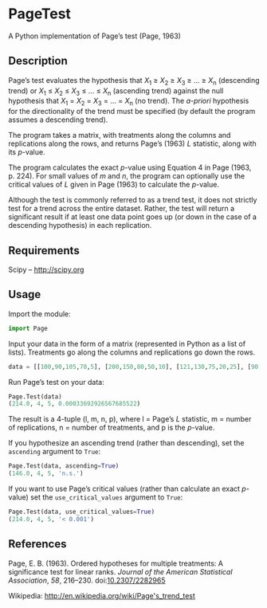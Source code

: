# PageTest

A Python implementation of Page’s test (Page, 1963)


## Description

Page’s test evaluates the hypothesis that *X*<sub>1</sub> &ge; *X*<sub>2</sub> &ge; *X*<sub>3</sub> &ge; ... &ge; *X*<sub>n</sub> (descending trend) or *X*<sub>1</sub> &le; *X*<sub>2</sub> &le; *X*<sub>3</sub> &le; ... &le; *X*<sub>n</sub> (ascending trend) against the null hypothesis that *X*<sub>1</sub> = *X*<sub>2</sub> = *X*<sub>3</sub> = ... = *X*<sub>n</sub> (no trend). The *a-priori* hypothesis for the directionality of the trend must be specified (by default the program assumes a descending trend).

The program takes a matrix, with treatments along the columns and replications along the rows, and returns Page’s (1963) *L* statistic, along with its *p*-value.

The program calculates the exact *p*-value using Equation 4 in Page (1963, p. 224). For small values of *m* and *n*, the program can optionally use the critical values of *L* given in Page (1963) to calculate the *p*-value.

Although the test is commonly referred to as a trend test, it does not strictly test for a trend across the entire dataset. Rather, the test will return a significant result if at least one data point goes up (or down in the case of a descending hypothesis) in each replication.


## Requirements

Scipy – http://scipy.org


## Usage

Import the module:

```python
import Page
```

Input your data in the form of a matrix (represented in Python as a list of lists). Treatments go along the columns and replications go down the rows.

```python
data = [[100,90,105,70,5], [200,150,80,50,10], [121,130,75,20,25], [90,75,76,54,32]]
```

Run Page’s test on your data:

```python
Page.Test(data)
(214.0, 4, 5, 0.00033692926567685522)
```

The result is a 4-tuple (l, m, n, p), where l = Page’s *L* statistic, m = number of replications, n = number of treatments, and p is the *p*-value.

If you hypothesize an ascending trend (rather than descending), set the ```ascending``` argument to ```True```:

```python
Page.Test(data, ascending=True)
(146.0, 4, 5, 'n.s.')
```

If you want to use Page’s critical values (rather than calculate an exact *p*-value) set the ```use_critical_values``` argument to ```True```:

```python
Page.Test(data, use_critical_values=True)
(214.0, 4, 5, '< 0.001')
```


## References

Page, E. B. (1963). Ordered hypotheses for multiple treatments: A significance test for linear ranks. *Journal of the American Statistical Association*, *58*, 216–230. doi:[10.2307/2282965](http://dx.doi.org/10.2307%2F2282965)

Wikipedia: http://en.wikipedia.org/wiki/Page's_trend_test
